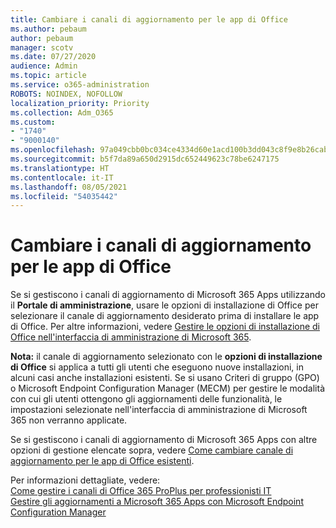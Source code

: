 ```yaml
---
title: Cambiare i canali di aggiornamento per le app di Office
ms.author: pebaum
author: pebaum
manager: scotv
ms.date: 07/27/2020
audience: Admin
ms.topic: article
ms.service: o365-administration
ROBOTS: NOINDEX, NOFOLLOW
localization_priority: Priority
ms.collection: Adm_O365
ms.custom:
- "1740"
- "9000140"
ms.openlocfilehash: 97a049cbb0bc034ce4334d60e1acd100b3dd043c8f9e8b26cab8580d88201516
ms.sourcegitcommit: b5f7da89a650d2915dc652449623c78be6247175
ms.translationtype: HT
ms.contentlocale: it-IT
ms.lasthandoff: 08/05/2021
ms.locfileid: "54035442"
---
```

# <a name="change-update-channels-for-office-apps"></a>Cambiare i canali di aggiornamento per le app di Office

Se si gestiscono i canali di aggiornamento di Microsoft 365 Apps utilizzando il **Portale di amministrazione**, usare le opzioni di installazione di Office per selezionare il canale di aggiornamento desiderato prima di installare le app di Office. Per altre informazioni, vedere [Gestire le opzioni di installazione di Office nell'interfaccia di amministrazione di Microsoft 365](https://docs.microsoft.com/deployoffice/manage-software-download-settings-office-365).

**Nota:** il canale di aggiornamento selezionato con le **opzioni di installazione di Office** si applica a tutti gli utenti che eseguono nuove installazioni, in alcuni casi anche installazioni esistenti. Se si usano Criteri di gruppo (GPO) o Microsoft Endpoint Configuration Manager (MECM) per gestire le modalità con cui gli utenti ottengono gli aggiornamenti delle funzionalità, le impostazioni selezionate nell'interfaccia di amministrazione di Microsoft 365 non verranno applicate.

Se si gestiscono i canali di aggiornamento di Microsoft 365 Apps con altre opzioni di gestione elencate sopra, vedere [Come cambiare canale di aggiornamento per le app di Office esistenti](https://support.microsoft.com/help/3185078/how-to-switch-from-semi-annual-channel-to-monthly-channel).

Per informazioni dettagliate, vedere:  
[Come gestire i canali di Office 365 ProPlus per professionisti IT](https://techcommunity.microsoft.com/t5/office-365-blog/how-to-manage-office-365-proplus-channels-for-it-pros/ba-p/795813)  
[Gestire gli aggiornamenti a Microsoft 365 Apps con Microsoft Endpoint Configuration Manager](https://docs.microsoft.com/deployoffice/manage-microsoft-365-apps-updates-configuration-manager)